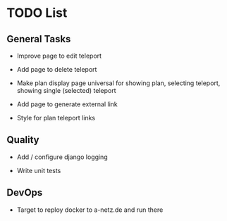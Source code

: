 # TODO List

## General Tasks

-   Improve page to edit teleport

-   Add page to delete teleport

-   Make plan display page universal for showing plan, selecting teleport,
    showing single (selected) teleport

-   Add page to generate external link

-   Style for plan teleport links

## Quality

-   Add / configure django logging

-   Write unit tests


## DevOps

-   Target to reploy docker to a-netz.de and run there
